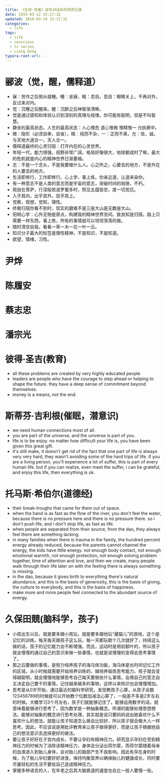 ```yaml
---
title: 《生命·觉者》梁冬对话系列观赏记录
date: 2019-03-12 15:17:32
updated: 2019-03-24 15:17:32
categories:
  - life
tags:
  - life
  - conscious
  - tv series
  - Liang Dong
typora-root-url: ..
---
```


# 郦波（觉，醒，儒释道）

- 寐：劳作之后倒头就睡。睡：坐寐，眠：息目。息目：眼睛关上，不再对外，反过来对内。
- 觉：沉睡之后醒来。醒：沉醉之后神智渐清晰。
- 觉是通过感知和体验认识到深刻的真理与规律。你可能有聪明，但是不叫智慧。
- 静坐的最高状态，人生的最高状态：人心惟危 道心惟微 惟精惟一 允执厥中。
- 微：隐形（必须自审，自省），精：纯而不杂，一：正而不离，允：信，诚，与天地大道合一，天人合一。
- 儒释道最终的心灵归宿：打开内在的心灵世界。
- 年轻一代，能力很强，视野非常广阔，格局好像很大，地球都成村了嘛，最大的危机就是内心的精神世界日渐萎缩。<!-- more -->
- 志：不是一个念头，不是我要做什么人。心之所之，心要去的地方，不是外在的人要去的地方。
- 生活即修行，工作即修行。心上学，事上练。你亲近道，让道来染你。
- 有一种意志不是人类的意志而是宇宙的意志，突破时间的局限，不朽。
- 观自在菩萨，行深般若波罗蜜多时，照见五蕴皆空，度一切苦厄。
- 入乎其内，出乎其外，驭乎其上。
- 觉察，观想，觉知，理性。
- 终极归宿你看不到时，现实的磨难不是三座大山是无数座大山。
- 阳明心学：心外无物是原点，构建我的精神世界空间。致良知是归宿。路上只需要一样东西，事上练，所有的事情就可以坦坦荡荡的做。
- 随时清空自我，看看一草一木一花一叶一云。
- 知识分子最大的标签是理性精神，不是知识，不是知道。
- 欲望，情绪，习性。

# 尹烨

# 陈履安

# 蔡志忠

# 潘宗光

# 彼得·圣吉(教育)

- all these problems are created by very highly educated people
- leaders are people who have the courage to step ahead or helping to shape the future. they have a deep sense of commitment beyond themselves.
- money is a means, not the end.

# 斯蒂芬·吉利根(催眠，潜意识)

- we need human connections most of all.
- you are part of the universe, and the universe is part of you.
- life is to be enjoy. no matter how difficult your life is, you have been given this great gift.
- it's still make, it doesn't get rid of the fact that one part of life is always very very hard, they wasn't avoiding some of the hard trips of life. if you are a living person, you'll experience a lot of suffer, this is part of every human life. but if you can realize, even meet the suffer, i can be grateful, and enjoy this life, then everything is ok.

# 托马斯·希伯尔(道德经)

- their break-troughs that came for them out of space.
- when the hand is as fast as the flow of the river, you don't feel the water, because there is no pressure here and there is no pressure there. so i don't push life, and i don't stop life, as fast as life.
- when people are separated from their source, from the dao, they always feel there are something lacking.
- in many families when there is trauma in the family, the hundred percent energy already reduced, because the parents cannot channel the energy, the kids have little energy. not enough body contact, not enough emotional warmth, not enough protection, not enough solving problem together, time of attention and love, and then we create, many people walk through their life later on with the feeling there is always something is missing.
- in the dao, because it gives birth to everything there's natural abundance, and this is the basis of generosity, this is the basis of giving, the culture to everybody, and this is the basis of happiness.
- make more and more people feel connected to the abundant source of energy.

# 久保田競(脑科学，孩子)

- 小孩出生以后，就是要多跟小孩玩，就是要多跟他玩“藏猫儿”的游戏，这个是记忆的训练。每天每天跟孩子这么玩，每一天都玩歌个几次就好了，持续这么做的话，孩子的记忆能力会不断增强。而且，运动时是用前额叶的，所以孩子就会慢慢的通过自己的意识来做一些事情，也就是说慢慢的变得会思考事情了。
- 那之后要做的事情，是努力培养孩子的海马体功能，海马体是长时间记忆工作的区域，从小时候就需要开始培养训练的，越培养锻炼思考能力，孩子就会变得越聪明，就会慢慢地能够思考自己每天要做些什么事情，会用自己的意志自主决定自己要干的事情，记住越来越多的事物，这样以来知识也会慢慢增加。
- 思考是从0岁开始，通过最近的脑科学研究，发现教孩子心算，从孩子会数123456789的时候就可以开始教个位数加减法心算了，一般差不多是2岁左右的时候。大概学习3个月左右，孩子们就能够记住了。能够运用数字的话，就意味着能够进行思考了，因为数学是一种抽象概念。所谓的能够处理思想想法，能够对抽象的概念进行思考处理，其实就是说只要妈妈说出她喜欢什么不喜欢什么的想法，就能让孩子知道怎么做会比较好，所以孩子就会像大人一样思考。因此，不应该说是用批评教育来让孩子做得更好，而是让孩子根据他自己的想法意识去选择更好的做法。
- 要让孩子好好在子宫内成长，不要让孕妇有精神压力。研究显示孕妇在受到精神压力的时候为了消除该精神压力，身体会分泌出荷尔蒙，而荷尔蒙随着母亲的血液进入到胎儿身体，会对胎儿的脑部产生不良影响。因此有孕在身的时候，为了胎儿孕妇要好好进食，保持均衡营养以确保胎儿的健康成长，同时要尽量轻松的生活不要给自己造成精神压力。
- 掌握多种语言的人，在年老之后其大脑衰退的速度也会比一般人要慢一些。
